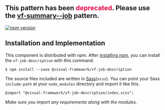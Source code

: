 <h2>This pattern has been <span style="color: rgb(228, 0, 70);">deprecated</span>. Please use the <a class="vf-link" href="../detail/vf-summary-job">vf-summary--job</a> pattern.</h2>

[![npm version](https://badge.fury.io/js/%40visual-framework%2Fvf-job-description.svg)](https://badge.fury.io/js/%40visual-framework%2Fvf-job-description)

## Installation and Implementation

This component is distributed with npm. After [installing npm](https://www.npmjs.com/get-npm), you can install the `vf-job-description` with this command.

```
$ npm install --save @visual-framework/vf-job-description
```

The source files included are written in [Sass](http://sass-lang.com)(`scss`). You can point your Sass `include-path` at your `node_modules` directory and import it like this.

```
@import "@visual-framework/vf-job-description/index.scss";
```

_Make sure you import any requirements along with the modules._
